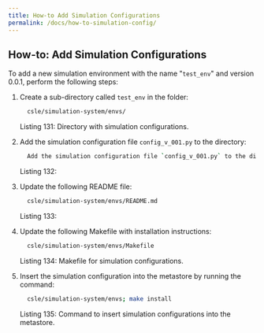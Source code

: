 ```yaml
---
title: How-to Add Simulation Configurations
permalink: /docs/how-to-simulation-config/
---
```


## How-to: Add Simulation Configurations
To add a new simulation environment with the name "`test_env`" and version 0.0.1, 
perform the following steps:

1. Create a sub-directory called `test_env` in the folder:
     ```bash
       csle/simulation-system/envs/
     ```
   <p class="captionFig">
   Listing 131: Directory with simulation configurations.
   </p>
2. Add the simulation configuration file `config_v_001.py` to the directory:
     ```bash
       Add the simulation configuration file `config_v_001.py` to the directory:
     ```
   <p class="captionFig">
   Listing 132:
   </p>
3. Update the following README file:
    ```bash
      csle/simulation-system/envs/README.md
    ```
   <p class="captionFig">
   Listing 133:
   </p>
4. Update the following Makefile with installation instructions:
    ```bash
      csle/simulation-system/envs/Makefile
    ```
   <p class="captionFig">
   Listing 134: Makefile for simulation configurations.
   </p>
5. Insert the simulation configuration into the metastore by running the command:
     ```bash
       csle/simulation-system/envs; make install
     ```
   <p class="captionFig">
   Listing 135: Command to insert simulation configurations into the metastore.
   </p>


